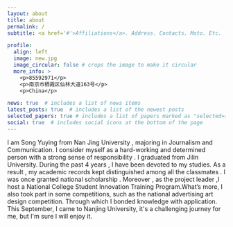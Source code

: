 ```yaml
---
layout: about
title: about
permalink: /
subtitle: <a href='#'>Affiliations</a>. Address. Contacts. Moto. Etc.

profile:
  align: left
  image: new.jpg
  image_circular: false # crops the image to make it circular
  more_info: >
    <p>85592971</p>
    <p>南京市栖霞区仙林大道163号</p>
    <p>China</p>

news: true  # includes a list of news items
latest_posts: true  # includes a list of the newest posts
selected_papers: true # includes a list of papers marked as "selected={true}"
social: true  # includes social icons at the bottom of the page
---
```


I am Song Yuying from Nan Jing University , majoring in Journalism and Communication. I consider myself as a hard-working and determined person with a strong sense of responsibility .
I graduated from Jilin University. During the past 4 years , I have been devoted to my studies. As a result , my academic records kept distinguished among all the classmates . I was once granted national scholarship . Moreover , as the project leader ,I host a National College Student Innovation Training Program.What’s more, I also took part in some competitions, such as the national advertising art design competition. Through which I bonded knowledge with application.
This September, I came to Nanjing University, it's a challenging journey for me, but I'm sure I will enjoy it.
